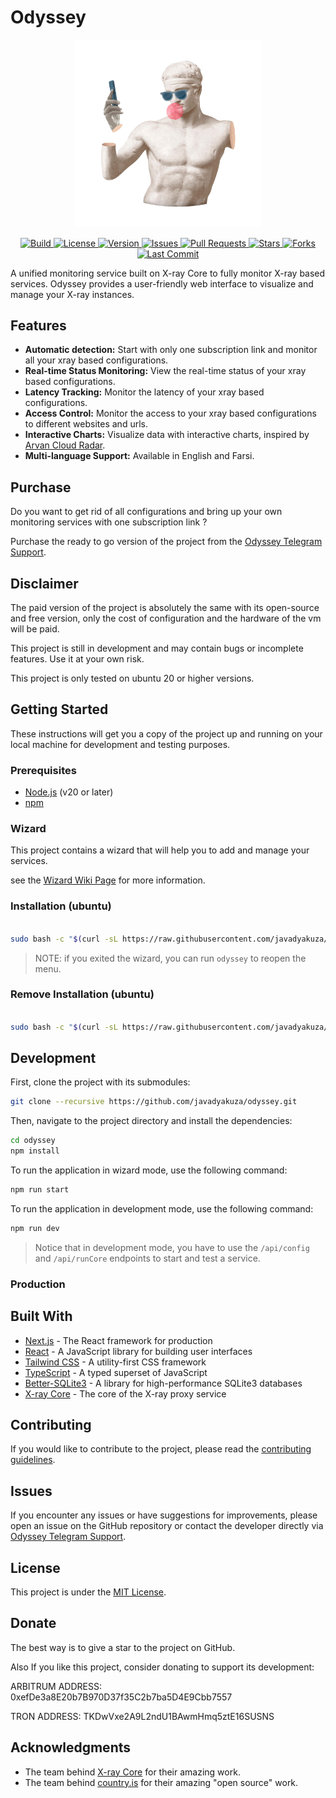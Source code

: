 # Odyssey

<p align="center">
  <img src="public/odyssey.png" alt="Odyssey Logo" width="300"/>
</p>

<p align="center">
  <a href="https://github.com/Javadyakuza/Odyssey/actions">
    <img src="https://img.shields.io/github/actions/workflow/status/Javadyakuza/Odyssey/ci.yml?branch=main&style=plastic" alt="Build"/>
  </a>
  <a href="https://github.com/Javadyakuza/Odyssey/blob/main/LICENSE">
    <img src="https://img.shields.io/github/license/Javadyakuza/Odyssey?style=plastic" alt="License"/>
  </a>
  <a href="https://github.com/Javadyakuza/Odyssey/blob/main/package.json">
    <img src="https://img.shields.io/github/package-json/v/Javadyakuza/Odyssey?style=plastic" alt="Version"/>
  </a>
  <a href="https://github.com/Javadyakuza/Odyssey/issues">
    <img src="https://img.shields.io/github/issues/Javadyakuza/Odyssey?style=plastic" alt="Issues"/>
  </a>
  <a href="https://github.com/Javadyakuza/Odyssey/pulls">
    <img src="https://img.shields.io/github/issues-pr/Javadyakuza/Odyssey?style=plastic" alt="Pull Requests"/>
  </a>
  <a href="https://github.com/Javadyakuza/Odyssey/stargazers">
    <img src="https://img.shields.io/github/stars/Javadyakuza/Odyssey?style=plastic" alt="Stars"/>
  </a>
  <a href="https://github.com/Javadyakuza/Odyssey/network/members">
    <img src="https://img.shields.io/github/forks/Javadyakuza/Odyssey?style=plastic" alt="Forks"/>
  </a>
  <a href="https://github.com/Javadyakuza/Odyssey/commits/main">
    <img src="https://img.shields.io/github/last-commit/Javadyakuza/Odyssey?style=plastic" alt="Last Commit"/>
  </a>
</p>

A unified monitoring service built on X-ray Core to fully monitor X-ray based services. Odyssey provides a user-friendly web interface to visualize and manage your X-ray instances.

## Features

- **Automatic detection:** Start with only one subscription link and monitor all your xray based configurations.
- **Real-time Status Monitoring:** View the real-time status of your xray based configurations.
- **Latency Tracking:** Monitor the latency of your xray based configurations.
- **Access Control:** Monitor the access to your xray based configurations to different websites and urls.
- **Interactive Charts:** Visualize data with interactive charts, inspired by [Arvan Cloud Radar](https://radar.arvancloud.ir).
- **Multi-language Support:** Available in English and Farsi.

## Purchase

Do you want to get rid of all configurations and bring up your own monitoring services with one subscription link ?

Purchase the ready to go version of the project from the [Odyssey Telegram Support](https://t.me/javad_yakuzaa).

## Disclaimer

The paid version of the project is absolutely the same with its open-source and free version, only the cost of configuration and the hardware of the vm will be paid.

This project is still in development and may contain bugs or incomplete features. Use it at your own risk.

This project is only tested on ubuntu 20 or higher versions.

## Getting Started

These instructions will get you a copy of the project up and running on your local machine for development and testing purposes.

### Prerequisites

- [Node.js](https://nodejs.org/) (v20 or later)
- [npm](https://www.npmjs.com/)

### Wizard

This project contains a wizard that will help you to add and manage your services.

see the [Wizard Wiki Page](https://github.com/Javadyakuza/Odyssey/wiki/Wizard-Wiki) for more information.

### Installation (ubuntu)

```bash

sudo bash -c "$(curl -sL https://raw.githubusercontent.com/javadyakuza/odyssey/main/install.sh)"

```

> NOTE: if you exited the wizard, you can run `odyssey` to reopen the menu.

### Remove Installation (ubuntu)

```bash

sudo bash -c "$(curl -sL https://raw.githubusercontent.com/javadyakuza/odyssey/main/uninstall.sh)"

```

## Development

First, clone the project with its submodules:

```bash
git clone --recursive https://github.com/javadyakuza/odyssey.git
```

Then, navigate to the project directory and install the dependencies:

```bash
cd odyssey
npm install
```

To run the application in wizard mode, use the following command:

```bash
npm run start
```

To run the application in development mode, use the following command:

```bash
npm run dev
```

> Notice that in development mode, you have to use the `/api/config` and `/api/runCore` endpoints to start and test a service.

### Production

## Built With

- [Next.js](https://nextjs.org/) - The React framework for production
- [React](https://reactjs.org/) - A JavaScript library for building user interfaces
- [Tailwind CSS](https://tailwindcss.com/) - A utility-first CSS framework
- [TypeScript](https://www.typescriptlang.org/) - A typed superset of JavaScript
- [Better-SQLite3](https://github.com/WiseLibs/better-sqlite3) - A library for high-performance SQLite3 databases
- [X-ray Core](https://github.com/XTLS/Xray-core) - The core of the X-ray proxy service

## Contributing

If you would like to contribute to the project, please read the [contributing guidelines](CONTRIBUTING.md).

## Issues

If you encounter any issues or have suggestions for improvements, please open an issue on the GitHub repository or contact the developer directly via [Odyssey Telegram Support](https://t.me/javad_yakuzaa).

## License

This project is under the [MIT License](./LICENSE.md).

## Donate

The best way is to give a star to the project on GitHub.

Also If you like this project, consider donating to support its development:

ARBITRUM ADDRESS: 0xefDe3a8E20b7B970D37f35C2b7ba5D4E9Cbb7557

TRON ADDRESS: TKDwVxe2A9L2ndU1BAwmHmq5ztE16SUSNS

## Acknowledgments

- The team behind [X-ray Core](https://github.com/XTLS/Xray-core) for their amazing work.
- The team behind [country.is](https://github.com/lineofflight/country) for their amazing "open source" work.
